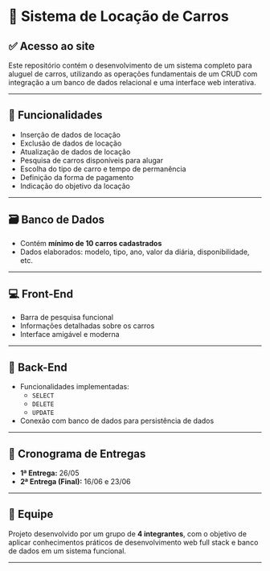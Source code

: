 # 🚗 **Sistema de Locação de Carros**
## ✅ **Acesso ao site**

Este repositório contém o desenvolvimento de um sistema completo para aluguel de carros, utilizando as operações fundamentais de um CRUD com integração a um banco de dados relacional e uma interface web interativa.

---

## 📌 **Funcionalidades**

- Inserção de dados de locação
- Exclusão de dados de locação
- Atualização de dados de locação
- Pesquisa de carros disponíveis para alugar
- Escolha do tipo de carro e tempo de permanência
- Definição da forma de pagamento
- Indicação do objetivo da locação

---

## 🗃️ **Banco de Dados**

- Contém **mínimo de 10 carros cadastrados**
- Dados elaborados: modelo, tipo, ano, valor da diária, disponibilidade, etc.

---

## 💻 **Front-End**

- Barra de pesquisa funcional
- Informações detalhadas sobre os carros
- Interface amigável e moderna

---

## 🔧 **Back-End**

- Funcionalidades implementadas:
  - `SELECT`
  - `DELETE`
  - `UPDATE`
- Conexão com banco de dados para persistência de dados

---

## 📅 **Cronograma de Entregas**

- **1ª Entrega:** 26/05  
- **2ª Entrega (Final):** 16/06 e 23/06

---

## 👥 **Equipe**

Projeto desenvolvido por um grupo de **4 integrantes**, com o objetivo de aplicar conhecimentos práticos de desenvolvimento web full stack e banco de dados em um sistema funcional.

---

